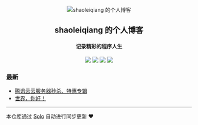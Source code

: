 <p align="center"><img alt="shaoleiqiang 的个人博客" src="https://static.b3log.org/images/brand/solo-32.png"></p><h2 align="center">
shaoleiqiang 的个人博客
</h2>

<h4 align="center">记录精彩的程序人生</h4>
<p align="center"><a title="shaoleiqiang 的个人博客" target="_blank" href="https://github.com/shaoleiqiang/solo-blog"><img src="https://img.shields.io/github/last-commit/shaoleiqiang/solo-blog.svg?style=flat-square&color=FF9900"></a>
<a title="GitHub repo size in bytes" target="_blank" href="https://github.com/shaoleiqiang/solo-blog"><img src="https://img.shields.io/github/repo-size/shaoleiqiang/solo-blog.svg?style=flat-square"></a>
<a title="Solo Version" target="_blank" href="https://github.com/b3log/solo/releases"><img src="https://img.shields.io/badge/solo-3.6.5-f1e05a.svg?style=flat-square&color=blueviolet"></a>
<a title="Hits" target="_blank" href="https://github.com/b3log/hits"><img src="https://hits.b3log.org/shaoleiqiang/solo-blog.svg"></a></p>

### 最新

* [腾讯云云服务器秒杀、特惠专辑](http://solo.leiqiang.site/articles/2019/09/29/1569750873413.html)
* [世界，你好！](http://solo.leiqiang.site/hello-solo)



---

本仓库通过 [Solo](https://github.com/b3log/solo) 自动进行同步更新 ❤️ 
